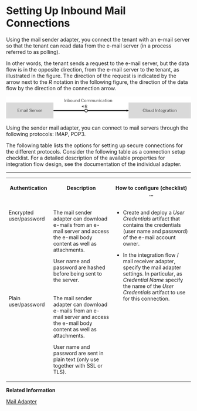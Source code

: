 <!-- loio6ad4956b4c4d484598ca9f7119313af6 -->

# Setting Up Inbound Mail Connections

Using the mail sender adapter, you connect the tenant with an e-mail server so that the tenant can read data from the e-mail server \(in a process referred to as polling\).



In other words, the tenant sends a request to the e-mail server, but the data flow is in the opposite direction, from the e-mail server to the tenant, as illustrated in the figure. The direction of the request is indicated by the arrow next to the *R* notation in the following figure, the direction of the data flow by the direction of the connection arrow.

![](images/Inbound_Mail_Connection_81cb93f.png)

Using the sender mail adapter, you can connect to mail servers through the following protocols: IMAP, POP3.

The following table lists the options for setting up secure connections for the different protocols. Consider the following table as a connection setup checklist. For a detailed description of the available properties for integration flow design, see the documentation of the individual adapter.

****


<table>
<tr>
<th valign="top">

Authentication

</th>
<th valign="top">

Description

</th>
<th valign="top">

How to configure \(checklist\) ...

</th>
</tr>
<tr>
<td valign="top">

Encrypted user/password

</td>
<td valign="top">

The mail sender adapter can download e-mails from an e-mail server and access the e-mail body content as well as attachments.

User name and password are hashed before being sent to the server.

</td>
<td valign="top" rowspan="2">

-   Create and deploy a *User Credentials* artifact that contains the credentials \(user name and password\) of the e-mail account owner.

-   In the integration flow / mail receiver adapter, specify the mail adapter settings. In particular, as *Credential Name* specify the name of the *User Credentials* artifact to use for this connection.




</td>
</tr>
<tr>
<td valign="top">

Plain user/password

</td>
<td valign="top">

The mail sender adapter can download e-mails from an e-mail server and access the e-mail body content as well as attachments.

User name and password are sent in plain text \(only use together with SSL or TLS\).

</td>
</tr>
</table>

**Related Information**  


[Mail Adapter](../Development/mail-adapter-f1145cc.md "The mail adapter allows you to connect the tenant to an email server. The sender mail adapter can download e-mails and access the e-mail body content as well as attachments. The receiver mail adapter allows you to send encrypted messages by e-mail.")

